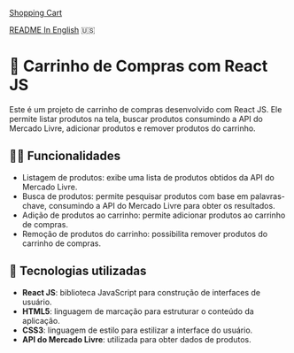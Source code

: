 [Shopping Cart](https://shopping-cart-pedrx777.vercel.app)

[README In English](./README-en.md) 🇺🇸

# 🛒 Carrinho de Compras com React JS 

Este é um projeto de carrinho de compras desenvolvido com React JS. Ele permite listar produtos na tela, buscar produtos consumindo a API do Mercado Livre, adicionar produtos e remover produtos do carrinho.

## 👨‍💻 Funcionalidades

- Listagem de produtos: exibe uma lista de produtos obtidos da API do Mercado Livre.
- Busca de produtos: permite pesquisar produtos com base em palavras-chave, consumindo a API do Mercado Livre para obter os resultados.
- Adição de produtos ao carrinho: permite adicionar produtos ao carrinho de compras.
- Remoção de produtos do carrinho: possibilita remover produtos do carrinho de compras.

## 🚀 Tecnologias utilizadas

- **React JS**: biblioteca JavaScript para construção de interfaces de usuário.
- **HTML5**: linguagem de marcação para estruturar o conteúdo da aplicação.
- **CSS3**: linguagem de estilo para estilizar a interface do usuário.
- **API do Mercado Livre**: utilizada para obter dados de produtos.
